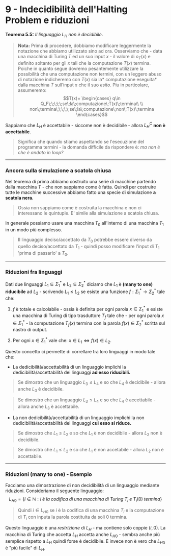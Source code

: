 # 9 - Indecidibilità dell'Halting Problem e riduzioni

**Teorema 5.5:** *Il linguaggio $L_H$ non è decidibile*.

> **Nota:** Prima di procedere, dobbiamo modificare leggermente la notazione che abbiamo utilizzato sino ad ora. Osserviamo che - data una macchina di Turing $T$ ed un suo input $x$ - il valore di $o_T (x)$ e definito soltanto per gli $x$ tali che la computazione $T(x)$ termina. Poiche in quanto segue dovremo pesantemente utilizzare la possibilità che una computazione non termini, con un leggero abuso di notazione indicheremo con $T(x)$ sia la* computazione eseguita* dalla macchina $T$ sull’input $x$ che il suo *esito*. Piu in particolare, assumeremo: $$T(x)=  
\begin{cases}  
q\in Q_F\;\;\;\;\;se\;la\;computazione\;T(x)\;termina\\
\\
non\;termina\;\;\;\;\;se\;la\;computazione\;non\;T(x)\;termina
\end{cases}$$

Sappiamo che $L_H$ è accettabile - siccome non è decidibile - allora $L_H^C$ **non è accettabile**.

> Significa che quando stiamo aspettando se l'esecuzione del programma termini - la domanda difficile da rispondere è: *ma non è che è andato in loop?*

---
### Ancora sulla simulazione a scatola chiusa

Nel teorema di prima abbiamo costruito una serie di macchine partendo dalla macchina $T$ - che non sappiamo come è fatta. Quindi per costruire tutte le macchine successive abbiamo fatto una specie di simulazione **a scatola nera.**

> Ossia non sappiamo come è costruita la macchina e non ci interessano le quintuple. E' simile alla simulazione a scatola chiusa.

In generale possiamo usare una macchina $T_0$ all'interno di una macchina $T_1$ in un modo più complesso.

> Il linguaggio deciso/accettato da $T_0$ potrebbe essere diverso da quello deciso/accettato da $T_1$ - quindi posso modificare l'input di $T_1$ 'prima di passarlo' a $T_0$.

---
### Riduzioni fra linguaggi

Dati due linguaggi $L_1\subseteq\Sigma^*_1$ e $L_2\subseteq\Sigma^*_2$ diciamo che $L_1$ è **(many to one) riducibile** ad $L_2$ - scrivendo $L_1 \leq L_2$ se esiste una funzione $f:\Sigma^*_1\to\Sigma_2^*$ tale che:

1) $f$ è totale e calcolabile - ossia è definita per ogni parola $x\in\Sigma_1^*$ e esiste una macchina di Turing di tipo trasduttore $T_f$ tale che - per ogni parola $x\in\Sigma^*_1$ - la computazione $T_f(x)$ termina con la parola $f(x)\in\Sigma_2^*$ scritta sul nastro di output.

2) Per ogni $x\in\Sigma_1^*$ vale che: $x\in L_1 \iff f(x)\in L_2$.

Questo concetto ci permette di correllare tra loro linguaggi in modo tale che:

- La dedicibilità/accettabilità di un linguaggio implichi la dedicibilità/accettabilità dei linguaggi **ad esso riducibili.**

> Se dimostro che un linguaggio $L_3 \leq L_4$ e so che $L_4$ è decidibile - allora anche $L_3$ è decidibile.

> Se dimostro che un linguaggio $L_3 \leq L_4$ e so che $L_4$ è accettabile - allora anche $L_3$ è accettabile.

- La non dedicibilità/accettabilità di un linguaggio implichi la non dedicibilità/accettabilità dei linguaggi **cui esso si riduce.**

> Se dimostro che $L_1 \leq L_2$ e so che $L_1$ è non decidibile - allora $L_2$ non è decidibile.

> Se dimostro che $L_1 \leq L_2$ e so che $L_1$ è non accetabile - allora $L_2$ non è accettabile.

---
### Riduzioni (many to one) - Esempio

Facciamo una dimostrazione di non decidibilità di un linguaggio mediante riduzioni.
Consideriamo il seguente linguaggio: $$L_{H0} = \{i\in\mathbb{N}:i\;è\;la\;codifica\;di\;una\;macchina\;di\;Turing\;T_i\;e\;T_i(0)\;termina\}$$
> Quindi $i\in L_{H0}$ se $i$ è la codifica di una macchina $T_i$ e la computazione di $T_i$ con inputa la parola costituita da soli $0$ termina.

Questo linguaggio è una *restrizione* di $L_{H}$ - ma contiene solo coppie $(i,0)$. La macchina di Turing che accetta $L_H$ accetta anche $L_{H0}$ - sembra anche più semplice rispetto a $L_{H}$ quindi forse è decidibile. E invece non è vero che $L_{H0}$ è "più facile" di $L_H$.
